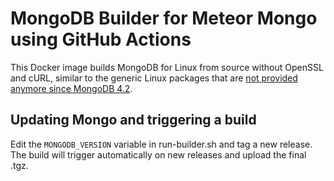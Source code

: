 # MongoDB Builder for Meteor Mongo using GitHub Actions

This Docker image builds MongoDB for Linux from source without OpenSSL and cURL, similar to the generic Linux packages that are [not provided anymore since MongoDB 4.2](https://www.mongodb.com/blog/post/a-proposal-to-endoflife-our-generic-linux-tar-packages).

## Updating Mongo and triggering a build

Edit the `MONGODB_VERSION` variable in run-builder.sh and tag a new release. The build will trigger automatically on new releases and upload the final .tgz.
